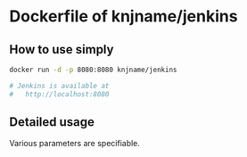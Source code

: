 
# Dockerfile of knjname/jenkins

## How to use simply

```sh
docker run -d -p 8080:8080 knjname/jenkins

# Jenkins is available at
#   http://localhost:8080
```

## Detailed usage

Various parameters are specifiable.




